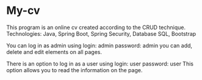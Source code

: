 # My-cv
This program is an online cv created according to the CRUD technique.
Technologies: Java, Spring Boot, Spring Security, Database SQL, Bootstrap

You can log in as admin using
login: admin
password: admin
you can add, delete and edit elements on all pages.

There is an option to log in as a user using
login: user
password: user
This option allows you to read the information on the page.



